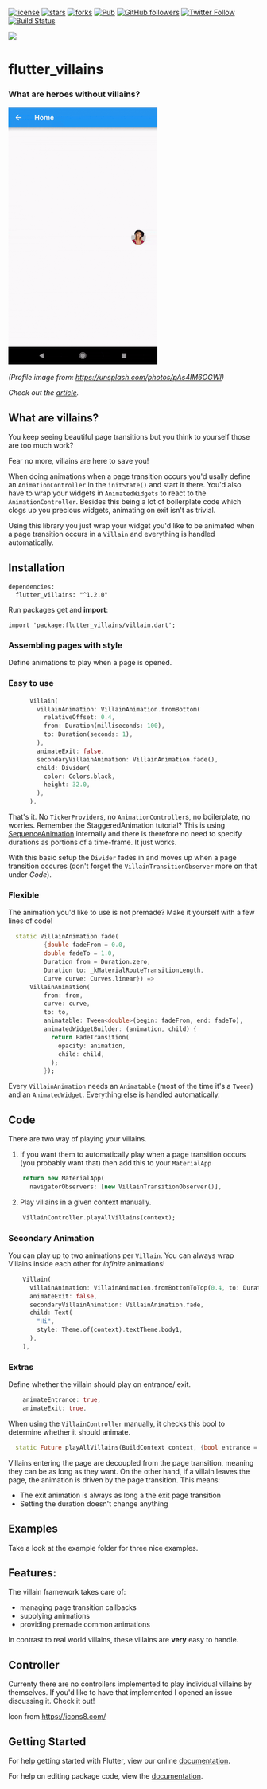 [![license](https://img.shields.io/github/license/Norbert515/flutter_villains.svg)](https://github.com/Norbert515/flutter_villains/blob/master/LICENSE)
[![stars](https://img.shields.io/github/stars/Norbert515/flutter_villains.svg)](https://github.com/Norbert515/flutter_villains/stargazers)
[![forks](https://img.shields.io/github/forks/Norbert515/flutter_villains.svg)](https://github.com/Norbert515/flutter_villains/network/members)
[![Pub](https://img.shields.io/pub/v/flutter_villains.svg)](https://pub.dartlang.org/packages/flutter_villains)
[![GitHub followers](https://img.shields.io/github/followers/norbert515.svg?style=social&label=Follow)](https://github.com/Norbert515)
[![Twitter Follow](https://img.shields.io/twitter/follow/norbertkozsir.svg?style=social&label=Follow)](https://twitter.com/norbertkozsir)
[![Build Status](https://travis-ci.com/Norbert515/flutter_villains.svg?branch=master)](https://travis-ci.com/Norbert515/flutter_villains)


![](https://github.com/Norbert515/flutter_villains/blob/master/assets/icons8-joker-suicide-squad-96.png)
# flutter_villains

### What are heroes without villains?

![profile-page](media/profile.gif "profile-page")

_(Profile image from: https://unsplash.com/photos/pAs4IM6OGWI)_

_Check out the [article](https://medium.com/flutter-community/flutter-heroes-and-villains-bringing-balance-to-the-flutterverse-2e900222de41)._

## What are villains?
You keep seeing beautiful page transitions but you think to yourself those are too much work?

Fear no more, villains are here to save you!

When doing animations when a page transition occurs you'd usally define an `AnimationController` in the `initState()` and start it there. You'd also have to wrap your widgets in `AnimatedWidgets` to react to the `AnimationController`. Besides this being a lot of boilerplate code which clogs up you precious widgets, animating on exit isn't as trivial.

Using this library you just wrap your widget you'd like to be animated when a page transition occurs in a `Villain` and everything is handled automatically.

## Installation
```
dependencies:
  flutter_villains: "^1.2.0"
```
Run packages get and **import**:
```
import 'package:flutter_villains/villain.dart';
```

### Assembling pages with style
Define animations to play when a page is opened.

### Easy to use 
```dart
      Villain(
        villainAnimation: VillainAnimation.fromBottom(
          relativeOffset: 0.4,
          from: Duration(milliseconds: 100),
          to: Duration(seconds: 1),
        ),
        animateExit: false,
        secondaryVillainAnimation: VillainAnimation.fade(),
        child: Divider(
          color: Colors.black,
          height: 32.0,
        ),
      ),
```
That's it. No `TickerProvider`s, no `AnimationController`s, no boilerplate, no worries.
Remember the StaggeredAnimation tutorial? This is using [SequenceAnimation](https://github.com/Norbert515/flutter_sequence_animation) internally and there is therefore no need to specify durations as portions of a time-frame. It just works. 

With this basic setup the `Divider` fades in and moves up when a page transition occures (don't forget the `VillainTransitionObserver` more on that under *Code*).

### Flexible 
The animation you'd like to use is not premade? Make it yourself with a few lines of code!

```dart
  static VillainAnimation fade(
          {double fadeFrom = 0.0,
          double fadeTo = 1.0,
          Duration from = Duration.zero,
          Duration to: _kMaterialRouteTransitionLength,
          Curve curve: Curves.linear}) =>
      VillainAnimation(
          from: from,
          curve: curve,
          to: to,
          animatable: Tween<double>(begin: fadeFrom, end: fadeTo),
          animatedWidgetBuilder: (animation, child) {
            return FadeTransition(
              opacity: animation,
              child: child,
            );
          });
```
Every `VillainAnimation` needs an `Animatable` (most of the time it's a `Tween`) and an `AnimatedWidget`. Everything else is handled automatically.


## Code

There are two way of playing your villains.

1) If you want them to automatically play when a page transition occurs (you probably want that) then add this to your `MaterialApp`
```dart
    return new MaterialApp(
      navigatorObservers: [new VillainTransitionObserver()],
```

2) Play villains in a given context manually.
```dart
    VillainController.playAllVillains(context);
```


### Secondary Animation
You can play up to two animations per `Villain`. You can always wrap Villains inside each other for _infinite_ animations!
```dart
    Villain(
      villainAnimation: VillainAnimation.fromBottomToTop(0.4, to: Duration(milliseconds: 150)),
      animateExit: false,
      secondaryVillainAnimation: VillainAnimation.fade,
      child: Text(
        "Hi",
        style: Theme.of(context).textTheme.body1,
      ),
    ),
```

### Extras
Define whether the villain should play on entrance/ exit.
```dart
    animateEntrance: true,
    animateExit: true,
```
When using the `VillainController` manually, it checks this bool to determine whether it should animate. 
```dart
  static Future playAllVillains(BuildContext context, {bool entrance = true})
```

Villains entering the page are decoupled from the page transition, meaning they can be as long as they 
want. On the other hand, if a villain leaves the page, the animation is driven by the page transition.
This means:
 - The exit animation is always as long a the exit page transition
 - Setting the duration doesn't change anything
 

## Examples
Take a look at the example folder for three nice examples.

## Features:
The villain framework takes care of:
- managing page transition callbacks
- supplying animations
- providing premade common animations

In contrast to real world villains, these villains are **very** easy to handle.



## Controller
Currenty there are no controllers implemented to play individual villains by themselves. If you'd like to have that implemented I opened an issue discussing it. Check it out!




Icon from https://icons8.com/ 

## Getting Started

For help getting started with Flutter, view our online [documentation](https://flutter.io/).

For help on editing package code, view the [documentation](https://flutter.io/developing-packages/).
